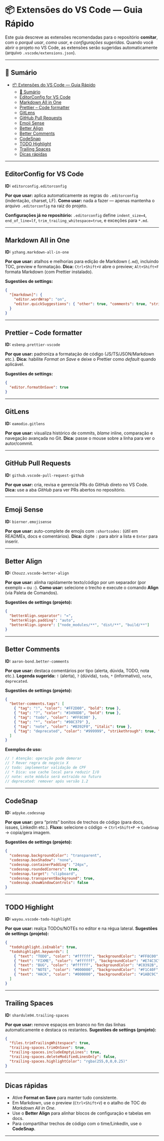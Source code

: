# 📦 Extensões do VS Code — Guia Rápido

Este guia descreve as extensões recomendadas para o repositório **comitar**, com o *porquê usar*, *como usar*, e *configurações sugeridas*.
Quando você abrir o projeto no VS Code, as extensões serão sugeridas automaticamente (arquivo `.vscode/extensions.json`).

---

## 📑 Sumário
- [📦 Extensões do VS Code — Guia Rápido](#-extensões-do-vs-code--guia-rápido)
  - [📑 Sumário](#-sumário)
  - [EditorConfig for VS Code](#editorconfig-for-vs-code)
  - [Markdown All in One](#markdown-all-in-one)
  - [Prettier – Code formatter](#prettier--code-formatter)
  - [GitLens](#gitlens)
  - [GitHub Pull Requests](#github-pull-requests)
  - [Emoji Sense](#emoji-sense)
  - [Better Align](#better-align)
  - [Better Comments](#better-comments)
  - [CodeSnap](#codesnap)
  - [TODO Highlight](#todo-highlight)
  - [Trailing Spaces](#trailing-spaces)
  - [Dicas rápidas](#dicas-rápidas)

---

## EditorConfig for VS Code
**ID:** `editorconfig.editorconfig`

**Por que usar:** aplica automaticamente as regras do `.editorconfig` (indentação, charset, LF).
**Como usar:** nada a fazer — apenas mantenha o arquivo `.editorconfig` na raiz do projeto.

**Configurações já no repositório:** `.editorconfig` define `indent_size=4`, `end_of_line=lf`, `trim_trailing_whitespace=true`, e exceções para `*.md`.

---

## Markdown All in One
**ID:** `yzhang.markdown-all-in-one`

**Por que usar:** atalhos e melhorias para edição de Markdown (`.md`), incluindo TOC, preview e formatação.
**Dica:** `Ctrl+Shift+V` abre o preview; `Alt+Shift+F` formata Markdown (com Prettier instalado).

**Sugestões de settings:**
```json
{
  "[markdown]": {
    "editor.wordWrap": "on",
    "editor.quickSuggestions": { "other": true, "comments": true, "strings": true }
  }
}
```

---

## Prettier – Code formatter
**ID:** `esbenp.prettier-vscode`

**Por que usar:** padroniza a formatação de código (JS/TS/JSON/Markdown etc.).
**Dica:** habilite *Format on Save* e deixe o Prettier como *default* quando aplicável.

**Sugestões de settings:**
```json
{
  "editor.formatOnSave": true
}
```

---

## GitLens
**ID:** `eamodio.gitlens`

**Por que usar:** visualiza histórico de commits, *blame* inline, comparação e navegação avançada no Git.
**Dica:** passe o mouse sobre a linha para ver o autor/commit.

---

## GitHub Pull Requests
**ID:** `github.vscode-pull-request-github`

**Por que usar:** cria, revisa e gerencia PRs do GitHub direto no VS Code.
**Dica:** use a aba *GitHub* para ver PRs abertos no repositório.

---

## Emoji Sense
**ID:** `bierner.emojisense`

**Por que usar:** auto-complete de emojis com `:shortcodes:` (útil em READMEs, docs e comentários).
**Dica:** digite `:` para abrir a lista e `Enter` para inserir.

---

## Better Align
**ID:** `Chouzz.vscode-better-align`

**Por que usar:** alinha rapidamente texto/código por um separador (por exemplo `=` ou `:`).
**Como usar:** selecione o trecho e execute o comando **Align** (via Paleta de Comandos).

**Sugestões de settings (projeto):**
```json
{
  "betterAlign.separator": "=",
  "betterAlign.padding": "auto",
  "betterAlign.ignore": ["node_modules/**", "dist/**", "build/**"]
}
```

---

## Better Comments
**ID:** `aaron-bond.better-comments`

**Por que usar:** destaca comentários por tipo (alerta, dúvida, TODO, nota etc.).
**Legenda sugerida:** `!` (alerta), `?` (dúvida), `todo`, `*` (informativo), `note`, `deprecated`.

**Sugestões de settings (projeto):**
```json
{
  "better-comments.tags": [
    { "tag": "!", "color": "#FF2D00", "bold": true },
    { "tag": "?", "color": "#3498DB", "bold": true },
    { "tag": "todo", "color": "#FF8C00" },
    { "tag": "*", "color": "#98C379" },
    { "tag": "note", "color": "#B392F0", "italic": true },
    { "tag": "deprecated", "color": "#999999", "strikethrough": true, "italic": true }
  ]
}
```

**Exemplos de uso:**
```js
// ! Atenção: operação pode demorar
// ? Rever regra de negócio X
// todo: implementar validação de CPF
// * Dica: use cache local para reduzir I/O
// note: este módulo será extraído no futuro
// deprecated: remover após versão 1.2
```

---

## CodeSnap
**ID:** `adpyke.codesnap`

**Por que usar:** gera “prints” bonitos de trechos de código (para docs, issues, LinkedIn etc.).
**Fluxo:** selecione o código → `Ctrl+Shift+P` → `CodeSnap` → copia/gera imagem.

**Sugestões de settings (projeto):**
```json
{
  "codesnap.backgroundColor": "transparent",
  "codesnap.boxShadow": "none",
  "codesnap.containerPadding": "24px",
  "codesnap.roundedCorners": true,
  "codesnap.target": "clipboard",
  "codesnap.transparentBackground": true,
  "codesnap.showWindowControls": false
}
```

---

## TODO Highlight
**ID:** `wayou.vscode-todo-highlight`

**Por que usar:** realça TODOs/NOTEs no editor e na régua lateral.
**Sugestões de settings (projeto):**
```json
{
  "todohighlight.isEnable": true,
  "todohighlight.keywords": [
    { "text": "TODO", "color": "#ffffff", "backgroundColor": "#FF8C00", "overviewRulerColor": "#FF8C00" },
    { "text": "FIXME", "color": "#ffffff", "backgroundColor": "#E74C3C", "overviewRulerColor": "#E74C3C" },
    { "text": "BUG", "color": "#ffffff", "backgroundColor": "#C0392B", "overviewRulerColor": "#C0392B" },
    { "text": "NOTE", "color": "#000000", "backgroundColor": "#F1C40F", "overviewRulerColor": "#F1C40F" },
    { "text": "HACK", "color": "#000000", "backgroundColor": "#1ABC9C", "overviewRulerColor": "#1ABC9C" }
  ]
}
```

---

## Trailing Spaces
**ID:** `shardulm94.trailing-spaces`

**Por que usar:** remove espaços em branco no fim das linhas automaticamente e destaca os restantes.
**Sugestões de settings (projeto):**
```json
{
  "files.trimTrailingWhitespace": true,
  "trailing-spaces.trimOnSave": true,
  "trailing-spaces.includeEmptyLines": true,
  "trailing-spaces.deleteModifiedLinesOnly": false,
  "trailing-spaces.highlightColor": "rgba(255,0,0,0.25)"
}
```

---

## Dicas rápidas
- Ative **Format on Save** para manter tudo consistente.
- Em Markdown, use o preview (`Ctrl+Shift+V`) e o atalho de TOC do *Markdown All in One*.
- Use o **Better Align** para alinhar blocos de configuração e tabelas em docs.
- Para compartilhar trechos de código com o time/LinkedIn, use o **CodeSnap**.

---
